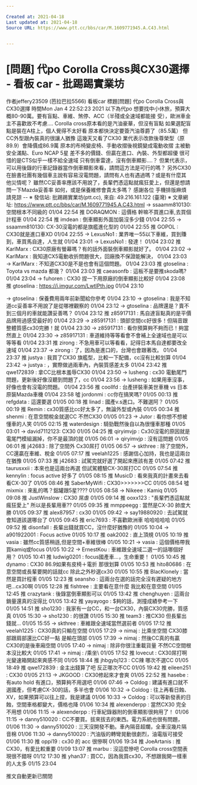 ```yaml
---

Created at: 2021-04-18
Last updated at: 2021-04-18
Source URL: https://www.ptt.cc/bbs/car/M.1609771945.A.C43.html


---
```


# [問題] 代po Corolla Cross與CX30選擇 - 看板 car - 批踢踢實業坊


作者jeffery23509 (芭拉巴拉5566)
看板car
標題\[問題\] 代po Corolla Cross與CX30選擇
時間Mon Jan 4 22:52:23 2021
以下為代po 想要找中小休旅，預算大概80-90萬。要有盲點、車維、煞停、ACC（半殘或全速域都能接 受），歐洲車金主不喜歡故不考慮.... Corolla cross原本看的是汽油豪華，但沒有盲點 如果選配盲點是裝在A柱上，個人覺得不太好看 原本都快決定要簽汽油尊爵了（85.5萬） 但CC外型跟內裝真的很讓人猶豫 這幾天又看了CX30 業代表示改款後尊榮型（原89.9）會降價成86.9萬 原本的布椅變皮椅、手動收摺後視鏡變成電動收摺 主被動安全滿點、Euro NCAP 5星 差不多的價錢、但贏在進口、內裝、外型都超優 很可惜的是CTS似乎一樣不給全速域 只有倒車雷達，沒有倒車顯影....？ 但業代表示，可以用後錄的行車記錄器當作倒車顯影來看，請問這方法是可行的嗎？ 另外CX30在臉書社團有幾個車主說有容易沒電問題，請問有人也有遇過嗎？或是有什麼其 他災情呢？ 雖然CC妥善率應該不用說了，長輩們憑這點就瘋狂愛上，但還是想請問一下Mazda妥善率 如何，或是保養維修會貴太多嗎？ 感謝各位 手機排版麻煩請見諒 -- ※ 發信站: 批踢踢實業坊(ptt.cc), 來自: 49.216.161.122 (臺灣) ※ 文章網址: <https://www.ptt.cc/bbs/car/M.1609771945.A.C43.html>
→ ssaamm810130: 空間根本不同級的 01/04 22:54
推 DORAQMON : 這價格 幹嘛不買進口車,去買個計程車 01/04 22:54
推 imdean : 倒車顯影外面加裝沒多少錢 01/04 22:55
→ ssaamm810130: CX-30沒電的都是旗艦進化型的 01/04 22:55
推 GOPOL : CX30就是進口車XD 01/04 22:55
→ LexusNo1 : 業界唯一55以下車維，買到賺到，車買馬自達，人生就 01/04 23:01
→ LexusNo1 : 發達！ 01/04 23:02
推 KarlMarx : CX30原廠有螢幕嗎？有的話外面裝倒車顯影就好了。 01/04 23:02
→ KarlMarx : 我知道CX5電動收折問題很大，回廠換不保證能解決， 01/04 23:03
→ KarlMarx : 不知道CX30是不是也會有這個問題。 01/04 23:03
推 gtoselina : Toyota vs mazda 都幾？ 01/04 23:03
推 caeasonfb : 這板不是要推skoda嗎? 01/04 23:04
→ fuhoren : CX30 捏一下用原廠的倒車顯影比較好 01/04 23:08
推 gtoselina : <https://i.imgur.com/LwtlPth.jpg> 01/04 23:10

→ gtoselina : 保養費用兩年前新聞給你參考 01/04 23:10
→ gtoselina : 我是不知道cc妥善率不用說了是從哪裡觀察的 01/04 23:12
→ gtoselina : 品牌還是？賣不到三個月的車就能讚妥善嗎？ 01/04 23:12
推 z85917131 : 馬自達盲點真的是平價品牌用過感受最好的 01/04 23:29
→ z85917131 : 頭部空間cc好很多！但隔音跟整體質感cx30完勝！就 01/04 23:30
→ z85917131 : 看你預算夠不夠而已！夠當然直上 01/04 23:30
→ z85917131 : 車道維持等等看會不會補上全速域也是可以等等看 01/04 23:31
推 zirong : 不急用車可以等看看，記得日本馬自達都要改全速域 01/04 23:37
→ zirong : 了，因為是進口的，台灣也會跟著改。 01/04 23:37
推 justya : 我買了CX30 旗艦型，比較一下配備，cc沒有比較划算 01/04 23:42
→ justya : ，實際做過兩車內，內裝質感差太多 01/04 23:42
推 qwe172839 : 拿CC比根本羞辱CX30 01/04 23:50
→ lusheng : cx30 電動尾門問題，更新後好像沒聽到問題了，cc 01/04 23:56
→ lusheng : 如果用車沒事，好像也會有沒電的問題。 01/04 23:56
推 coollfd : 台產拼裝車美世車機 vs 日本原裝Mazda車機 01/04 23:58
噓 jordonmi : cc你在搞笑嗎? 01/05 00:13
推 refgdata : 這還要選 01/05 00:18
推 linad : 國產v.s進口。不難選阿？ 01/05 00:19
推 Remin : cx30質感比cc好太多了，無論外型或內裝 01/05 00:34
推 shenmi : 在意空間稅金就選CC 不然CX30 01/05 01:23
→ Jutor : 看你想不想被懂車的人笑 01/05 02:15
推 waterdesign : 騎勁戰然後自以為很懂車那種 01/05 03:01
→ david7112123: CX30 01/05 04:25
推 qiryimvjp : Cx30沒電的原因就是電尾門模組漏掉，你不是最頂的就 01/05 06:01
→ qiryimvjp : 沒有這問題 01/05 06:01
推 j42683 : 除了空間外 Cx30屌打 01/05 06:57
→ skthree : 除了空間外，CC還贏在車維、稅金 01/05 07:17
推 veelah1225 : 感謝信心加持，我也是這兩台在猶豫 01/05 07:33
推 j42683 : 試駕完就好選了開起來應該有差 01/05 07:42
推 taurusxxii : 本來也是這兩台再選 但試駕體驗CX-30屌打CC 01/05 07:54
推 kennylin : focus active 好多了 01/05 08:15
推 MusicD : 看來我真的計畫來去看看CX-30了 01/05 08:46
推 SaberMyWifi : CX30>>>>>>>CC 01/05 08:54
噓 mixmix : 來亂的嗎？鋁罐跟5星???? 01/05 08:58
→ Nikeee : Kamiq 01/05 09:08
推 JustWinslow : CX30 屌虐 01/05 09:14
推 ooxx123 : "長輩們憑這點就瘋狂愛上" 所以是長輩用車?? 01/05 09:35
推 mmppeegg : 當然是CX-30 帥度大勝 01/05 09:37
推 alex87957 : cx30 01/05 09:42
→ say19880920 : 去試駕就會知道該選哪台了 01/05 09:45
推 eric7693 : 不喜歡歐洲車 哈哈哈哈哈 01/05 09:52
推 disonfall : 長輩出錢就買CC，沒什麼好猶豫的 01/05 10:04
→ a901922001 : Focus active 01/05 10:17
推 oak2002 : 直上頂規 01/05 10:19
推 vasia : 雖然cc質感稍遜,但是空間+車維很棒 01/05 10:21
→ vasia : 這個價格帶我買kamiq或focus 01/05 10:22
→ ErnestKou : 車維跟全速域二選一的話哪個好用？ 01/05 10:41
推 ludwig0201 : focus國產車...，生命重要！ 01/05 10:45
推 dynamo : CX30 86.9如果有皮椅＋電折 那很划算 01/05 10:53
推 hito80686 : 在意空間或長輩要開的話就cc 除此之外秒選cx30 01/05 10:55
推 BlacKlonely : 當然是買計程車 01/05 12:23
推 seansho : 這兩台在選的話完全沒有遲疑的地方吧...cx30啊 01/05 12:28
推 fishtree : 主要看在意什麼 我比較在意空間 01/05 12:45
推 crazytank : 後錄當倒車顯影可以 01/05 13:42
推 chenghuyen : 這兩台銷量還真的沒得比 01/05 13:42
推 yayayogo : $夠的話，測撞成績參考一下 01/05 14:51
推 sho1230 : 我家有一台CC，和一台CX30，內裝CX30完勝，質感真 01/05 15:30
→ sho1230 : 的很讚 01/05 15:30
推 team3 : 推CX30 但長輩出錢就... 01/05 15:55
→ skthree : 車維跟全速域當然選前者 01/05 17:12
推 veelah1225 : CX30真的只輸在空間 01/05 17:29
→ nimaj : 比乘坐空間 CX30膝部跟肩部還比CC好一點 是輸在頭部 01/05 17:39
→ nimaj : 然後CC真的有贏CX30的是後車廂空間 01/05 17:40
→ nimaj : 除非你很注重載貨量 不然CC空間根本沒比較大 01/05 17:41
→ nimaj : /乘坐\\ 01/05 17:52
推 lovecut : CX30屌打啊 光變速箱開起來爽感不同 01/05 18:44
推 jhbgybj123 : CC辣 哪次不選CC 01/05 18:49
推 qwe172839 : 金主出錢算了吧 反正哪次不CC 01/05 19:42
推 eileen251 : CX30 01/05 21:13
→ JKGOOD : CX30修起來才會爽 01/05 22:52
推 hasebe : 有auto hold 有進口，預算夠不用選吧 01/06 07:46
→ Coldog : 建議有進口就不選國產，但考慮CX-30的話，多半也會 01/06 10:32
→ Coldog : 往上再看日蝕、XV，如果預算可以往上捏，我是建議 01/06 10:33
→ Coldog : 可以等新發表的日蝕，空間車格都變大，價格也降 01/06 10:34
推 alexenderpp : 當然CX30 完全不用想 01/06 11:15
→ alexenderpp : 行車紀錄器附的倒車顯影很夠用了！ 01/06 11:15
→ danny510020 : CC不要買。拔來拔去的東西。電力系統也很有問題， 01/06 11:30
→ danny510020 : 三天沒開發不動。車內隔音超爛，全車沒幾片隔音棉 01/06 11:30
→ danny510020 : 汽油版的轉彎晃動很劇烈，油電版可接受 01/06 11:30
推 oppi19 : cx30 的 acc 很慘啊 01/06 19:34
推 JoeArtanis : 推CX30，有愛比較重要 01/09 13:07
推 marbu : 沒這麼慘吧 Corolla cross空間表現很不錯呀 01/12 17:30
推 yhan37 : 買CC，因為我買cx30，不想跟我開一樣車的人太多 01/15 23:04

推文自動更新已關閉


